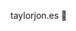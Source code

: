 taylorjon.es :pizza:

<!-- npm scripts
-----------

`npm run ...` | Description
---|---
task | What it does as a plain human readable description. -->

